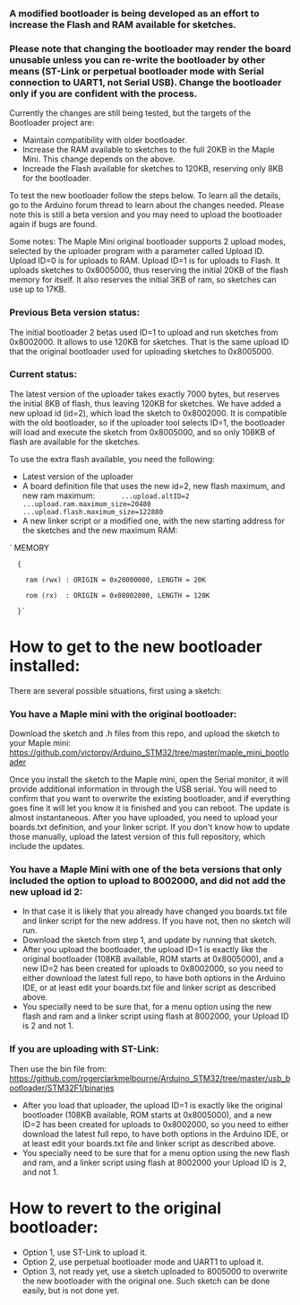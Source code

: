 ### A modified bootloader is being developed as an effort to increase the Flash and RAM available for sketches.
### Please note that changing the bootloader may render the board unusable unless you can re-write the bootloader by other means (ST-Link or perpetual bootloader mode with Serial connection to UART1, not Serial USB). Change the bootloader only if you are confident with the process.

Currently the changes are still being tested, but the targets of the Bootloader project are:
* Maintain compatibility with older bootloader.
* Increase the RAM available to sketches to the full 20KB in the Maple Mini. This change depends on the above.
* Increade the Flash available for sketches to 120KB, reserving only 8KB for the bootloader.

To test the new bootloader follow the steps below. To learn all the details, go to the Arduino forum thread to learn about the changes needed.
Please note this is still a beta version and you may need to upload the bootloader again if bugs are found.

Some notes:
The Maple Mini original bootloader supports 2 upload modes, selected by the uploader program with a parameter called Upload ID.
Upload ID=0 is for uploads to RAM.
Upload ID=1 is for uploads to Flash. It uploads sketches to 0x8005000, thus reserving the initial 20KB of the flash memory for itself. It also reserves the initial 3KB of ram, so sketches can use up to 17KB.

### Previous Beta version status:
The initial bootloader 2 betas used ID=1 to upload and run sketches from 0x8002000. It allows to use 120KB for sketches.
That is the same upload ID that the original bootloader used for uploading sketches to 0x8005000.


### Current status:
The latest version of the uploader takes exactly 7000 bytes, but reserves the initial 8KB of flash, thus leaving 120KB for sketches.
We have added a new upload id (id=2), which load the sketch to 0x8002000.
It is compatible with the old bootloader, so if the uploader tool selects ID=1, the bootloader will load and execute the sketch from 0x8005000, and so only 108KB of flash are available for the sketches.

To use the extra flash available, you need the following:
* Latest version of the uploader
* A board definition file that uses the new id=2, new flash maximum, and new ram maximum:
`      ...upload.altID=2
      ...upload.ram.maximum_size=20480
      ...upload.flash.maximum_size=122880`
* A new linker script or a modified one, with the new starting address for the sketches and the new maximum RAM:

`
      MEMORY

      {

        ram (rwx) : ORIGIN = 0x20000000, LENGTH = 20K

        rom (rx)  : ORIGIN = 0x08002000, LENGTH = 120K

      }`

# How to get to the new bootloader installed:

There are several possible situations, first using a sketch:
### You have a Maple mini with the original bootloader:
Download the sketch and .h files from this repo, and upload the sketch to your Maple mini:
         https://github.com/victorpv/Arduino_STM32/tree/master/maple_mini_bootloader

Once you install the sketch to the Maple mini, open the Serial monitor, it will provide additional information in through the USB serial. You will need to confirm that you want to overwrite the existing bootloader, and if everything goes fine it will let you know it is finished and you can reboot. The update is almost instantaneous.
After you have uploaded, you need to upload your boards.txt definition, and your linker script. If you don't know how to update those manually, upload the latest version of this full repository, which include the updates.

### You have a Maple Mini with one of the beta versions that only included the option to upload to 8002000, and did not add the new upload id 2:
 * In that case it is likely that you already have changed you boards.txt file and linker script for the new address. If you have not, then no sketch will run.
 * Download the sketch from step 1, and update by running that sketch.
 * After you upload the bootloader, the upload ID=1 is exactly like the original bootloader (108KB available, ROM starts at 0x8005000), and a new ID=2 has been created for uploads to 0x8002000, so you need to either download the latest full repo, to have both options in the Arduino IDE, or at least edit your boards.txt file and linker script as described above.
 * You specially need to be sure that, for a menu option using the new flash and ram and a linker script using flash at 8002000, your Upload ID is 2 and not 1.

### If you are uploading with ST-Link:

Then use the bin file from:
     https://github.com/rogerclarkmelbourne/Arduino_STM32/tree/master/usb_bootloader/STM32F1/binaries

 * After you load that uploader, the upload ID=1 is exactly like the original bootloader (108KB available, ROM starts at 0x8005000), and a new ID=2 has been created for uploads to 0x8002000, so you need to either download the latest full repo, to have both options in the Arduino IDE, or at least edit your boards.txt file and linker script as described above.
 * You specially need to be sure that for a menu option using the new flash and ram, and a linker script using flash at 8002000 your Upload ID is 2, and not 1.

# How to revert to the original bootloader:
* Option 1, use ST-Link to upload it.
* Option 2, use perpetual bootloader mode and UART1 to upload it.
* Option 3, not ready yet, use a sketch uploaded to 8005000 to overwrite the new bootloader with the original one. Such sketch can be done easily, but is not done yet.





